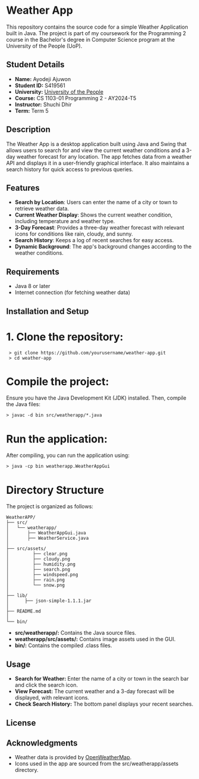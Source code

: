 # Weather App


This repository contains the source code for a simple Weather Application built in Java. The project is part of my coursework for the Programming 2 course in the Bachelor's degree in Computer Science program at the University of the People (UoP).

## Student Details

- **Name:** Ayodeji Ajuwon
- **Student ID:** S419561
- **University:** [University of the People](https://www.uopeople.edu/)
- **Course:** CS 1103-01 Programming 2 - AY2024-T5
- **Instructor:** Shuchi Dhir
- **Term:** Term 5


## Description
The Weather App is a desktop application built using Java and Swing that allows users to search for and view the current weather conditions and a 3-day weather forecast for any location. The app fetches data from a weather API and displays it in a user-friendly graphical interface. It also maintains a search history for quick access to previous queries.

## Features
- **Search by Location**: Users can enter the name of a city or town to retrieve weather data.
- **Current Weather Display**: Shows the current weather condition, including temperature and weather type.
- **3-Day Forecast**: Provides a three-day weather forecast with relevant icons for conditions like rain, cloudy, and sunny.
- **Search History**: Keeps a log of recent searches for easy access.
- **Dynamic Background**: The app's background changes according to the weather conditions.

## Requirements
- Java 8 or later
- Internet connection (for fetching weather data)

## Installation and Setup
# 1. Clone the repository:
	 > git clone https://github.com/yourusername/weather-app.git
	 > cd weather-app
	
# Compile the project:
Ensure you have the Java Development Kit (JDK) installed. Then, compile the Java files:
	
	> javac -d bin src/weatherapp/*.java
# Run the application:
After compiling, you can run the application using:
	
	> java -cp bin weatherapp.WeatherAppGui
	
# Directory Structure
The project is organized as follows:

	WeatherAPP/
	├── src/
	│   └── weatherapp/
	│       ├── WeatherAppGui.java
	│       ├── WeatherService.java
	│       
	├── src/assets/
	│         ├── clear.png
	│         ├── cloudy.png
	│         ├── humidity.png
	│         ├── search.png
	│         ├── windspeed.png
	│         ├── rain.png
	│         └── snow.png
	│
	├── lib/
	│      ├── json-simple-1.1.1.jar
	│
	├── README.md
	│
	└── bin/
	
+ **src/weatherapp/:** Contains the Java source files.
+ **weatherapp/src/assets/:** Contains image assets used in the GUI.
+ **bin/:** Contains the compiled .class files.


## Usage
+ **Search for Weather:** Enter the name of a city or town in the search bar and click the search icon.
+ **View Forecast:** The current weather and a 3-day forecast will be displayed, with relevant icons.
+ **Check Search History:** The bottom panel displays your recent searches.

## License

## Acknowledgments
+ Weather data is provided by [OpenWeatherMap](https://openweathermap.org/).
+ Icons used in the app are sourced from the src/weatherapp/assets directory.

 